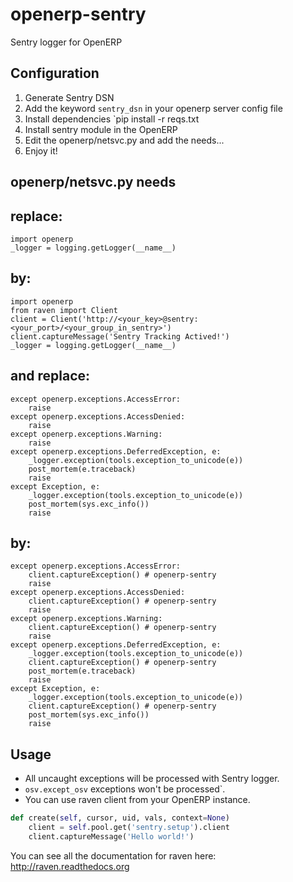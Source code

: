 openerp-sentry
==============

Sentry logger for OpenERP

Configuration
-------------

1. Generate Sentry DSN
2. Add the keyword `sentry_dsn` in your openerp server config file
3. Install dependencies `pip install -r reqs.txt
4. Install sentry module in the OpenERP
5. Edit the openerp/netsvc.py and add the needs...
6. Enjoy it!


openerp/netsvc.py needs
-----------------------

replace:
--------
    import openerp
    _logger = logging.getLogger(__name__)

by:
---
    import openerp
    from raven import Client
    client = Client('http://<your_key>@sentry:<your_port>/<your_group_in_sentry>')
    client.captureMessage('Sentry Tracking Actived!')
    _logger = logging.getLogger(__name__)

and replace:
------------
    except openerp.exceptions.AccessError:
        raise
    except openerp.exceptions.AccessDenied:
        raise
    except openerp.exceptions.Warning:
        raise
    except openerp.exceptions.DeferredException, e:
        _logger.exception(tools.exception_to_unicode(e))
        post_mortem(e.traceback)
        raise
    except Exception, e:
        _logger.exception(tools.exception_to_unicode(e))
        post_mortem(sys.exc_info())
        raise

by:
---
    except openerp.exceptions.AccessError:
	    client.captureException() # openerp-sentry
        raise
    except openerp.exceptions.AccessDenied:
	    client.captureException() # openerp-sentry
        raise
    except openerp.exceptions.Warning:
	    client.captureException() # openerp-sentry
        raise
    except openerp.exceptions.DeferredException, e:
        _logger.exception(tools.exception_to_unicode(e))
	    client.captureException() # openerp-sentry
        post_mortem(e.traceback)
        raise
    except Exception, e:
        _logger.exception(tools.exception_to_unicode(e))
	    client.captureException() # openerp-sentry
        post_mortem(sys.exc_info())
        raise


Usage
-----

* All uncaught exceptions will be processed with Sentry logger.
* `osv.except_osv` exceptions won't be processed`.
* You can use raven client from your OpenERP instance.

```python
def create(self, cursor, uid, vals, context=None)
    client = self.pool.get('sentry.setup').client
    client.captureMessage('Hello world!')
```

You can see all the documentation for raven here: http://raven.readthedocs.org

